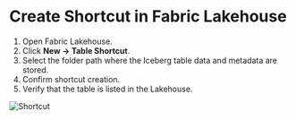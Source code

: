 # Create Shortcut in Fabric Lakehouse

1. Open Fabric Lakehouse.
2. Click **New → Table Shortcut**.
3. Select the folder path where the Iceberg table data and metadata are stored.
4. Confirm shortcut creation.
5. Verify that the table is listed in the Lakehouse.

![Shortcut](assets/img/shortcut.png)
